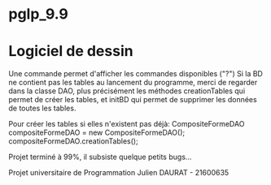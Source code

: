 # pglp_9.9

# Logiciel de dessin

Une commande permet d'afficher les commandes disponibles ("?")
Si la BD ne contient pas les tables au lancement du programme, merci de regarder dans la classe DAO, plus précisément les méthodes creationTables qui permet de créer les tables, et initBD qui permet de supprimer les données de toutes les tables.

Pour créer les tables si elles n'existent pas déjà:
CompositeFormeDAO compositeFormeDAO = new CompositeFormeDAO();
compositeFormeDAO.creationTables();







Projet terminé à 99%, il subsiste quelque petits bugs...








Projet universitaire de Programmation
Julien DAURAT - 21600635
